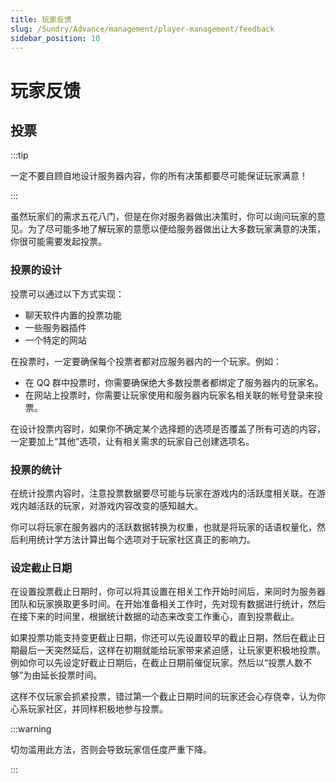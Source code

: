 ```yaml
---
title: 玩家反馈
slug: /Sundry/Advance/management/player-management/feedback
sidebar_position: 10
---
```


# 玩家反馈

## 投票

:::tip

一定不要自顾自地设计服务器内容，你的所有决策都要尽可能保证玩家满意！

:::

虽然玩家们的需求五花八门，但是在你对服务器做出决策时，你可以询问玩家的意见。为了尽可能多地了解玩家的意愿以便给服务器做出让大多数玩家满意的决策，你很可能需要发起投票。

### 投票的设计

投票可以通过以下方式实现：

- 聊天软件内置的投票功能
- 一些服务器插件
- 一个特定的网站

在投票时，一定要确保每个投票者都对应服务器内的一个玩家。例如：

- 在 QQ 群中投票时，你需要确保绝大多数投票者都绑定了服务器内的玩家名。
- 在网站上投票时，你需要让玩家使用和服务器内玩家名相关联的帐号登录来投票。

在设计投票内容时，如果你不确定某个选择题的选项是否覆盖了所有可选的内容，一定要加上“其他”选项，让有相关需求的玩家自己创建选项名。

### 投票的统计

在统计投票内容时，注意投票数据要尽可能与玩家在游戏内的活跃度相关联。在游戏内越活跃的玩家，对游戏内容改变的感知越大。

你可以将玩家在服务器内的活跃数据转换为权重，也就是将玩家的话语权量化，然后利用统计学方法计算出每个选项对于玩家社区真正的影响力。<!--TODO：简单的统计学讲解、如何在 mc 服务器投票中应用统计学-->

### 设定截止日期

在设置投票截止日期时，你可以将其设置在相关工作开始时间后，来同时为服务器团队和玩家换取更多时间。在开始准备相关工作时，先对现有数据进行统计，然后在接下来的时间里，根据统计数据的动态来改变工作重心，直到投票截止。

如果投票功能支持变更截止日期，你还可以先设置较早的截止日期，然后在截止日期最后一天突然延后，这样在初期就能给玩家带来紧迫感，让玩家更积极地投票。例如你可以先设定好截止日期后，在截止日期前催促玩家。然后以“投票人数不够”为由延长投票时间。

这样不仅玩家会抓紧投票，错过第一个截止日期时间的玩家还会心存侥幸，认为你心系玩家社区，并同样积极地参与投票。

:::warning

切勿滥用此方法，否则会导致玩家信任度严重下降。

:::
